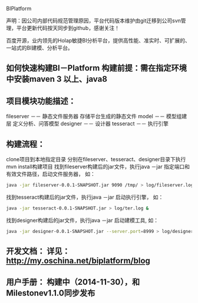 BIPlatform

声明：因公司内部代码规范管理原因，平台代码版本维护由git迁移到公司svn管理，平台更新代码按天同步到github，感谢关注！

百度开源，业内领先的Holap敏捷BI分析平台，提供高性能、准实时、可扩展的、一站式的BI建模、分析平台。

## 如何快速构建BI－Platform 构建前提：需在指定环境中安装maven 3 以上、java8

## 项目模块功能描述：

fileserver －－ 静态文件服务器 存储平台生成的静态文件
model －－ 模型组建层 定义分析、问答模型
designer －－ 设计器
tesseract －－ 执行引擎

## 构建流程：

clone项目到本地指定目录
分别在fileserver、tesseract、designer目录下执行 mvn install构建项目
找到fileserver构建后的jar文件，执行java －jar 指定端口和有效文件路径，启动文件服务器， 如：

```bash
java -jar fileserver-0.0.1-SNAPSHOT.jar 9090 /tmp/ > log/fileserver.log &
```
找到tesseract构建后的jar文件，执行java －jar 启动执行引擎， 如：

```bash
java -jar tesseract-0.0.1-SNAPSHOT.jar > log/ter.log &
```
找到designer构建后的jar文件，执行java －jar 启动建模工具, 如：

```bash
java -jar designer-0.0.1-SNAPSHOT.jar --server.port=8999 > log/designer.log &
```
## 开发文档： 详见：http://my.oschina.net/biplatform/blog

## 用户手册： 构建中（2014-11-30），和Milestonev1.1.0同步发布
